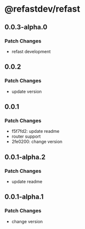 # @refastdev/refast

## 0.0.3-alpha.0

### Patch Changes

- refast development

## 0.0.2

### Patch Changes

- update version

## 0.0.1

### Patch Changes

- f5f7fd2: update readme
- router support
- 2fe0200: change version

## 0.0.1-alpha.2

### Patch Changes

- update readme

## 0.0.1-alpha.1

### Patch Changes

- change version
